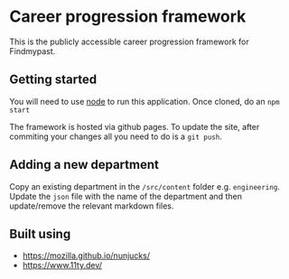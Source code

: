 # Career progression framework

This is the publicly accessible career progression framework for Findmypast.

## Getting started

You will need to use [node](https://nodejs.org/en/download/) to run this application. Once cloned, do an `npm start`

The framework is hosted via github pages. To update the site, after commiting your changes all you need to do is a `git push`.

## Adding a new department

Copy an existing department in the `/src/content` folder e.g. `engineering`. Update the `json` file with the name of the department and then update/remove the relevant markdown files.

## Built using

- https://mozilla.github.io/nunjucks/
- https://www.11ty.dev/
